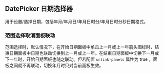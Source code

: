 <div class="demo-header">
<p class="overviewicon">
  <span class="wapi-form-datepicker"/>
</p>

## DatePicker 日期选择器

<nova-uxlink widget-name="DatePicker"></nova-uxlink>

用于设置/选择日期，包括年月/年月日/年月日时分/年月日时分秒日期格式。
</div>

### 范围选择取消面板联动

范围选择时，默认情况下，在开始日期面板中单击上一月或上一年箭头图标时，结束日期面板中日期也联动切换到上一月或上一年。在结束日期面板中切换下一月或下一年时，开始日期面板也随之联动。但若配置 `unlink-panels` 属性为 true ，面板之间就不再联动，切换年月时只对当前面板生效。

<nova-demo-view link="date-picker/unlink-panels.vue"></nova-demo-view>

<br>

